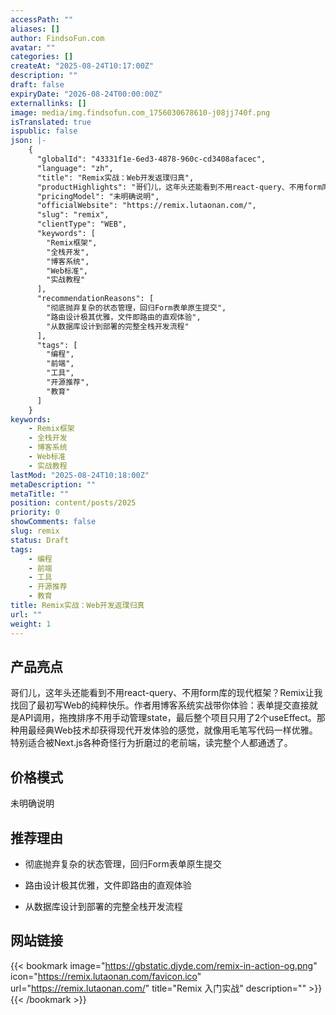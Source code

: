 ```yaml
---
accessPath: ""
aliases: []
author: FindsoFun.com
avatar: ""
categories: []
createAt: "2025-08-24T10:17:00Z"
description: ""
draft: false
expiryDate: "2026-08-24T00:00:00Z"
externallinks: []
image: media/img.findsofun.com_1756030678610-j08jj740f.png
isTranslated: true
ispublic: false
json: |-
    {
      "globalId": "43331f1e-6ed3-4878-960c-cd3408afacec",
      "language": "zh",
      "title": "Remix实战：Web开发返璞归真",
      "productHighlights": "哥们儿，这年头还能看到不用react-query、不用form库的现代框架？Remix让我找回了最初写Web的纯粹快乐。作者用博客系统实战带你体验：表单提交直接就是API调用，拖拽排序不用手动管理state，最后整个项目只用了2个useEffect。那种用最经典Web技术却获得现代开发体验的感觉，就像用毛笔写代码一样优雅。特别适合被Next.js各种奇怪行为折磨过的老前端，读完整个人都通透了。",
      "pricingModel": "未明确说明",
      "officialWebsite": "https://remix.lutaonan.com/",
      "slug": "remix",
      "clientType": "WEB",
      "keywords": [
        "Remix框架",
        "全栈开发",
        "博客系统",
        "Web标准",
        "实战教程"
      ],
      "recommendationReasons": [
        "彻底抛弃复杂的状态管理，回归Form表单原生提交",
        "路由设计极其优雅，文件即路由的直观体验",
        "从数据库设计到部署的完整全栈开发流程"
      ],
      "tags": [
        "编程",
        "前端",
        "工具",
        "开源推荐",
        "教育"
      ]
    }
keywords:
    - Remix框架
    - 全栈开发
    - 博客系统
    - Web标准
    - 实战教程
lastMod: "2025-08-24T10:18:00Z"
metaDescription: ""
metaTitle: ""
position: content/posts/2025
priority: 0
showComments: false
slug: remix
status: Draft
tags:
    - 编程
    - 前端
    - 工具
    - 开源推荐
    - 教育
title: Remix实战：Web开发返璞归真
url: ""
weight: 1
---
```

## 产品亮点
哥们儿，这年头还能看到不用react-query、不用form库的现代框架？Remix让我找回了最初写Web的纯粹快乐。作者用博客系统实战带你体验：表单提交直接就是API调用，拖拽排序不用手动管理state，最后整个项目只用了2个useEffect。那种用最经典Web技术却获得现代开发体验的感觉，就像用毛笔写代码一样优雅。特别适合被Next.js各种奇怪行为折磨过的老前端，读完整个人都通透了。

## 价格模式
<!--more-->未明确说明

## 推荐理由
- 彻底抛弃复杂的状态管理，回归Form表单原生提交

- 路由设计极其优雅，文件即路由的直观体验

- 从数据库设计到部署的完整全栈开发流程

## 网站链接
{{< bookmark image="https://gbstatic.djyde.com/remix-in-action-og.png" icon="https://remix.lutaonan.com/favicon.ico" url="https://remix.lutaonan.com/" title="Remix 入门实战" description="" >}}
{{< /bookmark >}}


